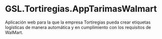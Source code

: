 # GSL.Tortiregias.AppTarimasWalmart
Aplicación web para la que la empresa Tortiregias pueda crear etiquetas logísticas de manera automática y en cumplimiento con los requisitos de WalMart.
